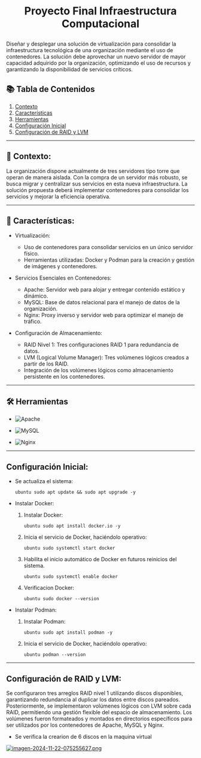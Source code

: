 <h1 align="center">

Proyecto Final Infraestructura Computacional

</h1>  

Diseñar y desplegar una solución de virtualización para consolidar la infraestructura tecnológica de una organización mediante el uso de contenedores. La solución debe aprovechar un nuevo servidor de mayor capacidad adquirido por la organización, optimizando el uso de recursos y garantizando la disponibilidad de servicios críticos.

## 📚 Tabla de Contenidos
1. [Contexto](#-contexto)
2. [Características](#-características)
3. [Herramientas](#-herramientas)
4. [Configuración Inicial](#configuración-inicial)
5. [Configuración de RAID y LVM](#configuración-de-raid-y-lvm)
   

---

## 📖 Contexto:
La organización dispone actualmente de tres servidores tipo torre que operan de manera aislada. Con la compra de un servidor más robusto, se busca migrar y centralizar sus servicios en esta nueva infraestructura. La solución propuesta deberá implementar contenedores para consolidar los servicios y mejorar la eficiencia operativa.

---

## 🌟 Características:

- Virtualización:
  - Uso de contenedores para consolidar servicios en un único servidor físico.
  - Herramientas utilizadas: Docker y Podman para la creación y gestión de imágenes y contenedores.
  
- Servicios Esenciales en Contenedores:
  - Apache: Servidor web para alojar y entregar contenido estático y dinámico.
  - MySQL: Base de datos relacional para el manejo de datos de la organización.
  - Nginx: Proxy inverso y servidor web para optimizar el manejo de tráfico.

- Configuración de Almacenamiento:
  - RAID Nivel 1: Tres configuraciones RAID 1 para redundancia de datos.
  - LVM (Logical Volume Manager): Tres volúmenes lógicos creados a partir de los RAID.
  - Integración de los volúmenes lógicos como almacenamiento persistente en los contenedores.

---


## 🛠️ Herramientas

  - ![Apache](https://img.shields.io/badge/apache-%23D42029.svg?style=for-the-badge&logo=apache&logoColor=white)
    
  - ![MySQL](https://img.shields.io/badge/mysql-4479A1.svg?style=for-the-badge&logo=mysql&logoColor=white)

  - ![Nginx](https://img.shields.io/badge/nginx-%23009639.svg?style=for-the-badge&logo=nginx&logoColor=white)

--- 

## Configuración Inicial:

- Se actualiza el sistema:

  `ubuntu
    sudo apt update && sudo apt upgrade -y
  `    
       
- Instalar Docker:

  1. Instalar Docker:

     `ubuntu
       sudo apt install docker.io -y
     `
  2. Inicia el servicio de Docker, haciéndolo operativo:
     
     `ubuntu
       sudo systemctl start docker
     `
  3. Habilita el inicio automático de Docker en futuros reinicios del sistema.

      `ubuntu
       sudo systemctl enable docker
     `
  4. Verificacion Docker:

      `ubuntu
       sudo docker --version
     `
     
- Instalar Podman:
  
  1. Instalar Podman:

     `ubuntu
       sudo apt install podman -y
     `
  2. Inicia el servicio de Docker, haciéndolo operativo:
     
     `ubuntu
        podman --version
     `
---

## Configuración de RAID y LVM:

Se configuraron tres arreglos RAID nivel 1 utilizando discos disponibles, garantizando redundancia al duplicar los datos entre discos pareados. Posteriormente, se implementaron volúmenes lógicos con LVM sobre cada RAID, permitiendo una gestión flexible del espacio de almacenamiento. Los volúmenes fueron formateados y montados en directorios específicos para ser utilizados por los contenedores de Apache, MySQL y Nginx.

  -  Se verifica la crearion de 6 discos en la maquina virtual

 <p align="center">
  
   [![imagen-2024-11-22-075255627.png](https://i.postimg.cc/L8thZmJg/imagen-2024-11-22-075255627.png)](https://postimg.cc/hXGKkWbK)

</p>
